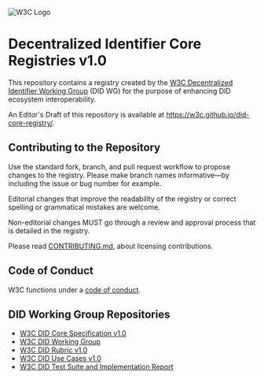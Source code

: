 
![W3C Logo](https://www.w3.org/Icons/w3c_home)

# Decentralized Identifier Core Registries v1.0

This repository contains a registry created by the
[W3C Decentralized Identifier Working Group](https://www.w3.org/2019/did-wg/)
(DID WG) for the purpose of enhancing DID ecosystem interoperability.

An Editor's Draft of this repository is available at
https://w3c.github.io/did-core-registry/.

## Contributing to the Repository

Use the standard fork, branch, and pull request workflow to propose changes to
the registry. Please make branch names informative—by including the issue or
bug number for example.

Editorial changes that improve the readability of the registry or correct
spelling or grammatical mistakes are welcome.

Non-editorial changes MUST go through a review and approval process that is
detailed in the registry.

Please read [CONTRIBUTING.md](CONTRIBUTING.md), about licensing contributions.

## Code of Conduct

W3C functions under a [code of conduct](https://www.w3.org/Consortium/cepc/).

## DID Working Group Repositories

* [W3C DID Core Specification v1.0](https://github.com/w3c/did-core)
* [W3C DID Working Group](https://github.com/w3c/did-wg)
* [W3C DID Rubric v1.0](https://github.com/w3c/did-rubric)
* [W3C DID Use Cases v1.0](https://github.com/w3c/did-use-cases)
* [W3C DID Test Suite and Implementation Report](https://github.com/w3c/did-test-suite)
